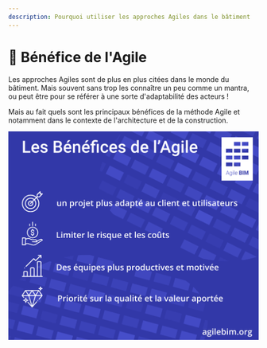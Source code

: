 ```yaml
---
description: Pourquoi utiliser les approches Agiles dans le bâtiment
---
```


# 🎯 Bénéfice de l'Agile

Les approches Agiles sont de plus en plus citées dans le monde du bâtiment. Mais souvent sans trop les connaître un peu comme un mantra, ou peut être pour se référer à une sorte d'adaptabilité des acteurs !   
  
Mais au fait quels sont les principaux bénéfices de la méthode Agile et notamment dans le contexte de l'architecture et de la construction.  


![B&#xE9;n&#xE9;fice des approches l&apos;agile](../.gitbook/assets/agile-bim-benefices.png)



